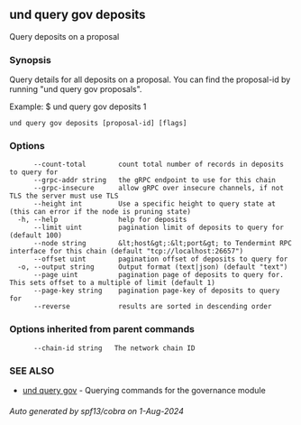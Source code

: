 ## und query gov deposits

Query deposits on a proposal

### Synopsis

Query details for all deposits on a proposal.
You can find the proposal-id by running "und query gov proposals".

Example:
$ und query gov deposits 1

```
und query gov deposits [proposal-id] [flags]
```

### Options

```
      --count-total        count total number of records in deposits to query for
      --grpc-addr string   the gRPC endpoint to use for this chain
      --grpc-insecure      allow gRPC over insecure channels, if not TLS the server must use TLS
      --height int         Use a specific height to query state at (this can error if the node is pruning state)
  -h, --help               help for deposits
      --limit uint         pagination limit of deposits to query for (default 100)
      --node string        &lt;host&gt;:&lt;port&gt; to Tendermint RPC interface for this chain (default "tcp://localhost:26657")
      --offset uint        pagination offset of deposits to query for
  -o, --output string      Output format (text|json) (default "text")
      --page uint          pagination page of deposits to query for. This sets offset to a multiple of limit (default 1)
      --page-key string    pagination page-key of deposits to query for
      --reverse            results are sorted in descending order
```

### Options inherited from parent commands

```
      --chain-id string   The network chain ID
```

### SEE ALSO

* [und query gov](und_query_gov.md)	 - Querying commands for the governance module

###### Auto generated by spf13/cobra on 1-Aug-2024
